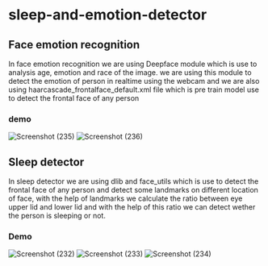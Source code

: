 # sleep-and-emotion-detector

## Face emotion recognition

In face emotion recognition we are using Deepface module which is use to analysis age, emotion and race of the image. we are using this module to detect the emotion of person in realtime using the webcam and we are also using haarcascade_frontalface_default.xml file which is pre train model use to detect the frontal face of any person

### demo
![Screenshot (235)](https://user-images.githubusercontent.com/72223953/198295756-810e1a89-def2-4b00-9d38-2c776bff0f12.png)
![Screenshot (236)](https://user-images.githubusercontent.com/72223953/198295934-97a3f857-4a9c-49eb-a056-6e99d6e23de0.png)




## Sleep detector

In sleep detector we are using dlib and face_utils which is use to detect the frontal face of any person and detect some landmarks on different location of face, with the help of landmarks we calculate the ratio between eye upper lid and lower lid and with the help of this ratio we can detect wether the person is sleeping or not.

### Demo
![Screenshot (232)](https://user-images.githubusercontent.com/72223953/198300575-e6f4d1ae-a23f-49e7-929e-3e2ee954380a.png)
![Screenshot (233)](https://user-images.githubusercontent.com/72223953/198300654-df9cf3a2-983b-4d95-b365-e1311c7b92ae.png)
![Screenshot (234)](https://user-images.githubusercontent.com/72223953/198300697-dcb67483-ca1d-4f2a-b1b7-4d89d75fb915.png)

